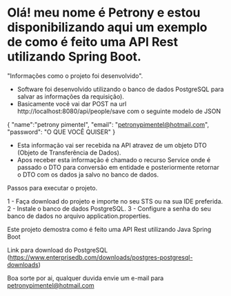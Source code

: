 # Olá! meu nome é Petrony e estou disponibilizando aqui um exemplo de como é feito uma API Rest utilizando Spring Boot.

"Informações como o projeto foi desenvolvido".
- Software foi desenvolvido utilizando o banco de dados PostgreSQL para salvar as informações da requisição).
- Basicamente você vai dar POST na url http://localhost:8080/api/people/save com o seguinte modelo de JSON

{
    "name":"petrony pimentel",
    "email": "petronypimentel@hotmail.com",
    "password": "O QUE VOCÊ QUISER"
}

- Esta informação vai ser recebida na API atravez de um objeto DTO (Objeto de Transferência de Dados).
- Apos receber esta informação é chamado o recurso Service onde é passado o DTO para conversão em entidade e posteriormente 
retornar o DTO com os dados ja salvo no banco de dados.

Passos para executar o projeto.

1 - Faça download do projeto e importe no seu STS ou na sua IDE preferida.
2 - Instale o banco de dados PostgreSQL.
3 - Configure a senha do seu banco de dados no arquivo application.properties.

Este projeto demostra como é feito uma API Rest utilizando Java Spring Boot

Link para download do PostgreSQL (https://www.enterprisedb.com/downloads/postgres-postgresql-downloads)

Boa sorte por ai, qualquer duvida envie um e-mail para 
petronypimentel@hotmail.com


